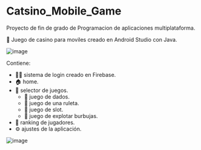 # Catsino_Mobile_Game
Proyecto de fin de grado de Programacion de aplicaciones multiplataforma.

📱 Juego de casino para moviles creado en Android Studio con Java.

![image](https://user-images.githubusercontent.com/112512062/187536555-0c389f92-3b5d-468f-9b61-f4fcf8318427.png)

Contiene: 
  -  💁🏻 sistema de login creado en Firebase.
  -  🏠 home.
  -  👾 selector de juegos. 
     -  🎲 juego de dados.
     -  🎯 juego de una ruleta.
     -  🎰 juego de slot.
     -  🔵 juego de explotar burbujas.
  -  💯 ranking de jugadores.
  -  ⚙️ ajustes de la aplicación.
  
![image](https://user-images.githubusercontent.com/112512062/188436908-cdbf66eb-b90d-4e7f-b5b4-5154ecd74b4f.png)
